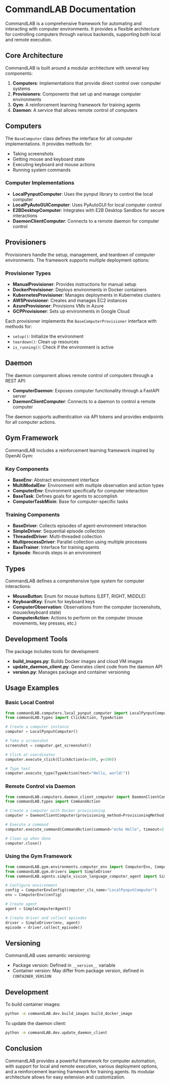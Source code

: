 # CommandLAB Documentation

CommandLAB is a comprehensive framework for automating and interacting with computer environments. It provides a flexible architecture for controlling computers through various backends, supporting both local and remote execution.

## Core Architecture

CommandLAB is built around a modular architecture with several key components:

1. **Computers**: Implementations that provide direct control over computer systems
2. **Provisioners**: Components that set up and manage computer environments
3. **Gym**: A reinforcement learning framework for training agents
4. **Daemon**: A service that allows remote control of computers

## Computers

The `BaseComputer` class defines the interface for all computer implementations. It provides methods for:

- Taking screenshots
- Getting mouse and keyboard state
- Executing keyboard and mouse actions
- Running system commands

### Computer Implementations

- **LocalPynputComputer**: Uses the pynput library to control the local computer
- **LocalPyAutoGUIComputer**: Uses PyAutoGUI for local computer control
- **E2BDesktopComputer**: Integrates with E2B Desktop Sandbox for secure interactions
- **DaemonClientComputer**: Connects to a remote daemon for computer control

## Provisioners

Provisioners handle the setup, management, and teardown of computer environments. The framework supports multiple deployment options:

### Provisioner Types

- **ManualProvisioner**: Provides instructions for manual setup
- **DockerProvisioner**: Deploys environments in Docker containers
- **KubernetesProvisioner**: Manages deployments in Kubernetes clusters
- **AWSProvisioner**: Creates and manages EC2 instances
- **AzureProvisioner**: Provisions VMs in Azure
- **GCPProvisioner**: Sets up environments in Google Cloud

Each provisioner implements the `BaseComputerProvisioner` interface with methods for:
- `setup()`: Initialize the environment
- `teardown()`: Clean up resources
- `is_running()`: Check if the environment is active

## Daemon

The daemon component allows remote control of computers through a REST API:

- **ComputerDaemon**: Exposes computer functionality through a FastAPI server
- **DaemonClientComputer**: Connects to a daemon to control a remote computer

The daemon supports authentication via API tokens and provides endpoints for all computer actions.

## Gym Framework

CommandLAB includes a reinforcement learning framework inspired by OpenAI Gym:

### Key Components

- **BaseEnv**: Abstract environment interface
- **MultiModalEnv**: Environment with multiple observation and action types
- **ComputerEnv**: Environment specifically for computer interaction
- **BaseTask**: Defines goals for agents to accomplish
- **ComputerTaskMixin**: Base for computer-specific tasks

### Training Components

- **BaseDriver**: Collects episodes of agent-environment interaction
- **SimpleDriver**: Sequential episode collection
- **ThreadedDriver**: Multi-threaded collection
- **MultiprocessDriver**: Parallel collection using multiple processes
- **BaseTrainer**: Interface for training agents
- **Episode**: Records steps in an environment

## Types

CommandLAB defines a comprehensive type system for computer interactions:

- **MouseButton**: Enum for mouse buttons (LEFT, RIGHT, MIDDLE)
- **KeyboardKey**: Enum for keyboard keys
- **ComputerObservation**: Observations from the computer (screenshots, mouse/keyboard state)
- **ComputerAction**: Actions to perform on the computer (mouse movements, key presses, etc.)

## Development Tools

The package includes tools for development:

- **build_images.py**: Builds Docker images and cloud VM images
- **update_daemon_client.py**: Generates client code from the daemon API
- **version.py**: Manages package and container versioning

## Usage Examples

### Basic Local Control

```python
from commandLAB.computers.local_pynput_computer import LocalPynputComputer
from commandLAB.types import ClickAction, TypeAction

# Create a computer instance
computer = LocalPynputComputer()

# Take a screenshot
screenshot = computer.get_screenshot()

# Click at coordinates
computer.execute_click(ClickAction(x=100, y=100))

# Type text
computer.execute_type(TypeAction(text="Hello, world!"))
```

### Remote Control via Daemon

```python
from commandLAB.computers.daemon_client_computer import DaemonClientComputer, ProvisioningMethod
from commandLAB.types import CommandAction

# Create a computer with Docker provisioning
computer = DaemonClientComputer(provisioning_method=ProvisioningMethod.DOCKER)

# Execute a command
computer.execute_command(CommandAction(command="echo Hello", timeout=5))

# Clean up when done
computer.close()
```

### Using the Gym Framework

```python
from commandLAB.gym.environments.computer_env import ComputerEnv, ComputerEnvConfig
from commandLAB.gym.drivers import SimpleDriver
from commandLAB.agents.simple_vision_language_computer_agent import SimpleComputerAgent

# Configure environment
config = ComputerEnvConfig(computer_cls_name="LocalPynputComputer")
env = ComputerEnv(config)

# Create agent
agent = SimpleComputerAgent()

# Create driver and collect episodes
driver = SimpleDriver(env, agent)
episode = driver.collect_episode()
```

## Versioning

CommandLAB uses semantic versioning:
- Package version: Defined in `__version__` variable
- Container version: May differ from package version, defined in `CONTAINER_VERSION`

## Development

To build container images:

```bash
python -m commandLAB.dev.build_images build_docker_image
```

To update the daemon client:

```bash
python -m commandLAB.dev.update_daemon_client
```

## Conclusion

CommandLAB provides a powerful framework for computer automation, with support for local and remote execution, various deployment options, and a reinforcement learning framework for training agents. Its modular architecture allows for easy extension and customization.
